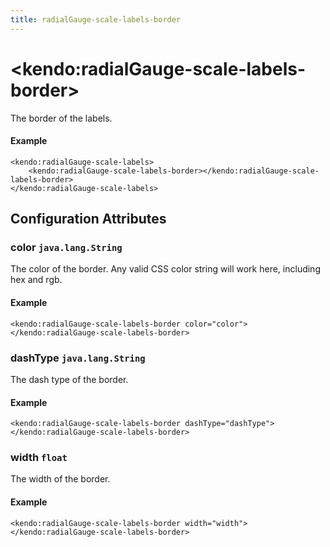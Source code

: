```yaml
---
title: radialGauge-scale-labels-border
---
```


# \<kendo:radialGauge-scale-labels-border\>

The border of the labels.

#### Example
    <kendo:radialGauge-scale-labels>
        <kendo:radialGauge-scale-labels-border></kendo:radialGauge-scale-labels-border>
    </kendo:radialGauge-scale-labels>

## Configuration Attributes

### color `java.lang.String`

The color of the border. Any valid CSS color string will work here, including hex and rgb.

#### Example
    <kendo:radialGauge-scale-labels-border color="color">
    </kendo:radialGauge-scale-labels-border>

### dashType `java.lang.String`

The dash type of the border.

#### Example
    <kendo:radialGauge-scale-labels-border dashType="dashType">
    </kendo:radialGauge-scale-labels-border>

### width `float`

The width of the border.

#### Example
    <kendo:radialGauge-scale-labels-border width="width">
    </kendo:radialGauge-scale-labels-border>

